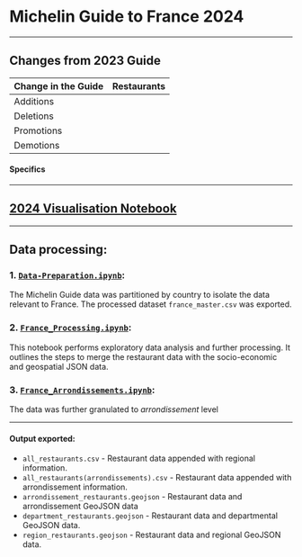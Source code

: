 # Michelin Guide to France 2024

----

## Changes from 2023 Guide

| Change in the Guide | Restaurants |
|---------------------|-------------|
| Additions           |             |
| Deletions           |             |
| Promotions          |             |
| Demotions           |             |

#### Specifics

---

## [2024 Visualisation Notebook](Notebooks/France/France_Visualisations.ipynb)

----

## Data processing:

### 1. [`Data-Preparation.ipynb`](Notebooks/Data-Preparation.ipynb):

The Michelin Guide data was partitioned by country to isolate the data relevant to France. The processed dataset `france_master.csv` was exported.

### 2. [`France_Processing.ipynb`](Notebooks/France/France_Processing.ipynb): 

This notebook performs exploratory data analysis and further processing. It outlines the steps to merge the restaurant data with the socio-economic and geospatial JSON data.

### 3. [`France_Arrondissements.ipynb`](Notebooks/France/France_Arrondissements.ipynb): 

The data was further granulated to *arrondissement* level

----

#### Output exported:

- `all_restaurants.csv` - Restaurant data appended with regional information.
- `all_restaurants(arrondissements).csv` - Restaurant data appended with arrondissement information.
- `arrondissement_restaurants.geojson` - Restaurant data and arrondissement GeoJSON data
- `department_restaurants.geojson` - Restaurant data and departmental GeoJSON data.
- `region_restaurants.geojson` - Restaurant data and regional GeoJSON data.

